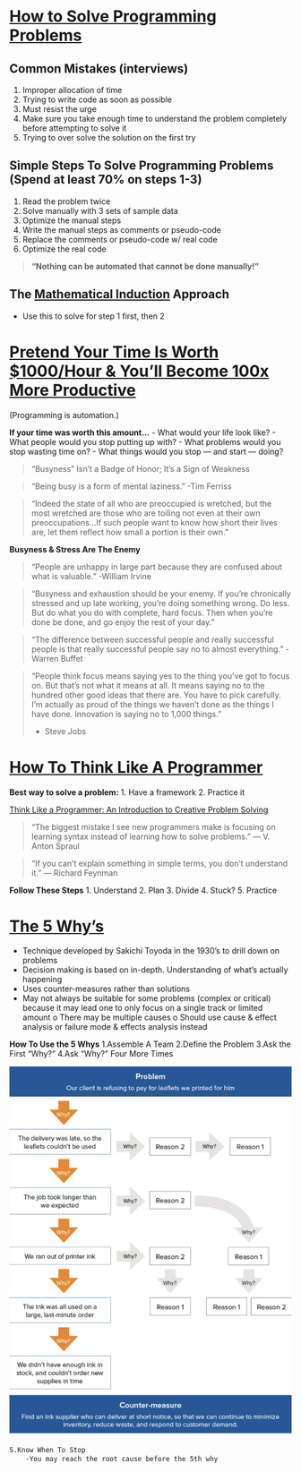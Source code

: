 # [How to Solve Programming Problems](https://simpleprogrammer.com/solving-problems-breaking-it-down/)

## Common Mistakes (interviews)
1. Improper allocation of time
1. Trying to write code as soon as possible
1. Must resist the urge
1. Make sure you take enough time to understand the problem completely before attempting to solve it
1. Trying to over solve the solution on the first try

## Simple Steps To Solve Programming Problems (Spend at least 70% on steps 1-3)
1.	Read the problem twice
2.	Solve manually with 3 sets of sample data
3.	Optimize the manual steps
4.	Write the manual steps as comments or pseudo-code
5.	Replace the comments or pseudo-code w/ real code
6.	Optimize the real code

> **“Nothing can be automated that cannot be done manually!”**

## The [Mathematical Induction]( https://en.wikipedia.org/wiki/Mathematical_induction) Approach
-	Use this to solve for step 1 first, then 2

# [Pretend Your Time Is Worth $1000/Hour & You’ll Become 100x More Productive]( https://medium.com/swlh/pretend-your-time-is-worth-1-000-hour-and-youll-become-100x-more-productive-f04628bb3e6d)

(Programming is automation.)

**If your time was worth this amount…**
    - What would your life look like?
    - What people would you stop putting up with?
    - What problems would you stop wasting time on?
    - What things would you stop — and start — doing?

> “Busyness” Isn’t a Badge of Honor; It’s a Sign of Weakness

> “Being busy is a form of mental laziness.” -Tim Ferriss

> “Indeed the state of all who are preoccupied is wretched, but the most wretched are those who are toiling not even at their own preoccupations…If such people want to know how short their lives are, let them reflect how small a portion is their own.”

**Busyness & Stress Are The Enemy**

> “People are unhappy in large part because they are confused about what is valuable.” -William Irvine

> “Busyness and exhaustion should be your enemy. If you’re chronically stressed and up late working, you’re doing something wrong. Do less. But do what you do with complete, hard focus. Then when you’re done be done, and go enjoy the rest of your day.”

> “The difference between successful people and really successful people is that really successful people say no to almost everything.” -Warren Buffet

> “People think focus means saying yes to the thing you’ve got to focus on. But that’s not what it means at all. It means saying no to the hundred other good ideas that there are. You have to pick carefully. I’m actually as proud of the things we haven’t done as the things I have done. Innovation is saying no to 1,000 things.”
> - Steve Jobs

# [How To Think Like A Programmer]( https://www.freecodecamp.org/news/how-to-think-like-a-programmer-lessons-in-problem-solving-d1d8bf1de7d2/)

**Best way to solve a problem:**
    1.	Have a framework
    2.	Practice it

[Think Like a Programmer: An Introduction to Creative Problem Solving
](https://www.amazon.com/dp/1593274246/?tag=richardreeze-20)

> “The biggest mistake I see new programmers make is focusing on learning syntax instead of learning how to solve   problems.” — V. Anton Spraul

> “If you can’t explain something in simple terms, you don’t understand it.” — Richard Feynman

**Follow These Steps**
    1. Understand
    2. Plan
    3. Divide
    4. Stuck?
    5. Practice

# [The 5 Why’s](https://www.mindtools.com/pages/article/newTMC_5W.htm)

-	Technique developed by Sakichi Toyoda in the 1930’s to drill down on problems
-	Decision making is based on in-depth. Understanding of what’s actually happening
-	Uses counter-measures rather than solutions
-	May not always be suitable for some problems (complex or critical) because it may lead one to only focus on a single track or limited amount
o	There may be multiple causes
o	Should use cause & effect analysis or failure mode & effects analysis instead

**How To Use the 5 Whys**
    1.Assemble A Team
    2.Define the Problem
    3.Ask the First “Why?”
    4.Ask “Why?” Four More Times

![](5whys.png)

    5.Know When To Stop
        -You may reach the root cause before the 5th why








